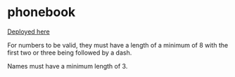 # phonebook

[Deployed here](https://phonebook-xge1.onrender.com/)

For numbers to be valid, they must have a length of a minimum of 8 with the first two or three being followed by a dash.

Names must have a minimum length of 3.

